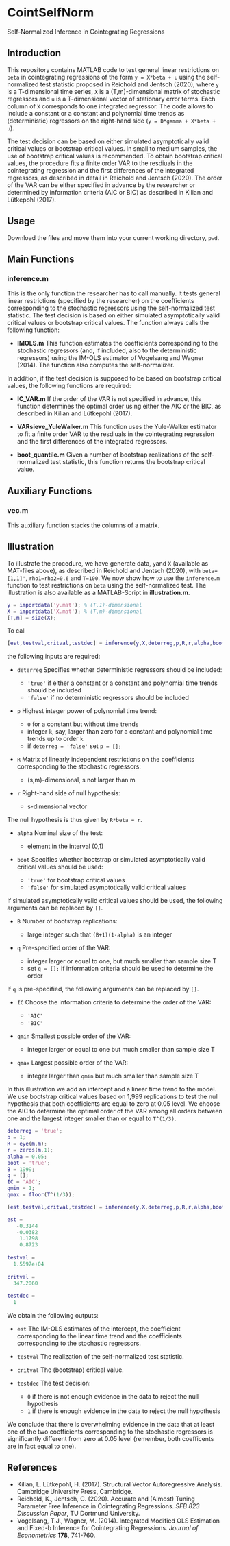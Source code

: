 # CointSelfNorm
Self-Normalized Inference in Cointegrating Regressions

## Introduction
This repository contains MATLAB code to test general linear restrictions on `beta` in cointegrating regressions of the form `y = X*beta + u` using the self-normalized test statistic proposed in Reichold and Jentsch (2020), where `y` is a T-dimensional time series, `X` is a (T,m)-dimensional matrix of stochastic regressors and `u` is a T-dimensional vector of stationary error terms. Each column of `X` corresponds to one integrated regressor. The code allows to include a constant or a constant and polynomial time trends as (deterministic) regressors on the right-hand side (`y = D*gamma + X*beta + u`). <!-- However, the code does not allow to test restrictions on the coefficients corresponding to the deterministic regressors (yet). -->

The test decision can be based on either simulated asymptotically valid critical values or bootstrap critical values. In small to medium samples, the use of bootstrap critical values is recommended. To obtain bootstrap critical values, the procedure fits a finite order VAR to the resdiuals in the cointegrating regression and the first differences of the integrated regressors, as described in detail in Reichold and Jentsch (2020). The order of the VAR can be either specified in advance by the researcher or determined by information criteria (AIC or BIC) as described in Kilian and Lütkepohl (2017).

## Usage
Download the files and move them into your current working directory, `pwd`.

## Main Functions

### inference.m
This is the only function the researcher has to call manually. It tests general linear restrictions (specified by the researcher) on the coefficients corresponding to the stochastic regressors using the self-normalized test statistic. The test decision is based on either simulated asymptotically valid critical values or bootstrap critical values. The function always calls the following function:

+ **IMOLS.m**
This function estimates the coefficients corresponding to the stochastic regressors (and, if included, also to the deterministic regressors) using the IM-OLS estimator of Vogelsang and Wagner (2014). The function also computes the self-normalizer.

In addition, if the test decision is supposed to be based on bootstrap critical values, the following functions are required:

+ **IC_VAR.m**
If the order of the VAR is not specified in advance, this function determines the optimal order using either the AIC or the BIC, as described in Kilian and Lütkepohl (2017).

+ **VARsieve_YuleWalker.m**
This function uses the Yule-Walker estimator to fit a finite order VAR to the resdiuals in the cointegrating regression and the first differences of the integrated regressors.

+ **boot_quantile.m**
Given a number of bootstrap realizations of the self-normalized test statistic, this function returns the bootstrap critical value.

## Auxiliary Functions

### vec.m
This auxiliary function stacks the columns of a matrix.

## Illustration
To illustrate the procedure, we have generate data, `y`and `X` (available as MAT-files above), as described in Reichold and Jentsch (2020), with `beta=[1,1]'`, `rho1=rho2=0.6` and `T=100`. We now show how to use the `inference.m` function to test restrictions on `beta` using the self-normalized test. The illustration is also available as a MATLAB-Script in **illustration.m**.

<!--

````Matlab
% seed:
rng(9);

% sample size:
T = 100;

% level of error serial correlation and regressor endogeneity, respectively:
rho1 = 0.6;
rho2 = 0.6;

% coefficient vector corresponding to stochastic regressors:
beta = [1,1]';

% sample size plus burn-in period to ensure stationbarity of u and v:
k = T+101;

% preallocations:
e = randn(k,1);
nu1 = randn(k,1);
nu2 = randn(k,1);
u = zeros(k,1);
v1 = zeros(k,1);
v2 = zeros(k,1);

% data generating process:
for s = 2:k
  u(s) = rho1*u(s-1) + e(s) + rho2*(nu1(s)+nu2(s));
  v1(s) = nu1(s) + 0.5*nu1(s-1);
  v2(s) = nu2(s) + 0.5*nu2(s-1);
end

% delete burn-in period:
u = u((k-T+1):end);
v1 = v1((k-T+1):end);
v2 = v2((k-T+1):end);

% generate two integrated regressors and y:
x1 = cumsum(v1);
x2 = cumsum(v2);
X = [x1,x2];
y = X*beta + u;
````
-->

````Matlab
y = importdata('y.mat'); % (T,1)-dimensional
X = importdata('X.mat'); % (T,m)-dimensional
[T,m] = size(X);
````
To call

````Matlab
[est,testval,critval,testdec] = inference(y,X,deterreg,p,R,r,alpha,boot,B,q,IC,qmin,qmax)
````
the following inputs are required:

+ `deterreg` Specifies whether deterministic regressors should be included:
  + `'true'` if either a constant or a constant and polynomial time trends should be included
  + `'false'` if no deterministic regressors should be included
  
+ `p` Highest integer power of polynomial time trend:
  + `0` for a constant but without time trends
  + integer `k`, say, larger than zero for a constant and polynomial time trends up to order `k`
  + if `deterreg = 'false'` set `p = [];`
  
+ `R` Matrix of linearly independent restrictions on the coefficients corresponding to the stochastic regressors:
  + (s,m)-dimensional, s not larger than m
  
+ `r` Right-hand side of null hypothesis:
  + s-dimensional vector
  
The null hypothesis is thus given by `R*beta = r`.
  
+ `alpha` Nominal size of the test:
  + element in the interval (0,1)
  
+ `boot` Specifies whether bootstrap or simulated asymptotically valid critical values should be used:
  + `'true'` for bootstrap critical values
  + `'false'` for simulated asymptotically valid critical values
  
If simulated asymptotically valid critical values should be used, the following arguments can be replaced by `[]`.
  
+ `B` Number of bootstrap replications:
  + large integer such that `(B+1)(1-alpha)` is an integer
  
+ `q` Pre-specified order of the VAR:
  + integer larger or equal to one, but much smaller than sample size T
  + set `q = [];` if information criteria should be used to determine the order
  
If  `q` is pre-specified, the following arguments can be replaced by `[]`.
  
+ `IC` Choose the information criteria to determine the order of the VAR:
  + `'AIC'`
  + `'BIC'`
  
+ `qmin` Smallest possible order of the VAR:
  + integer larger or equal to one but much smaller than sample size T

+ `qmax` Largest possible order of the VAR:
  + integer larger than `qmin` but much smaller than sample size T

In this illustration we add an intercept and a linear time trend to the model. We use bootstrap critical values based on 1,999 replications to test the null hypothesis that both coefficients are equal to zero at 0.05 level. We choose the AIC to determine the optimal order of the VAR among all orders between one and the largest integer smaller than or equal to `T^(1/3)`.

````Matlab
deterreg = 'true';
p = 1;
R = eye(m,m);
r = zeros(m,1);
alpha = 0.05;
boot = 'true';
B = 1999;
q = [];
IC = 'AIC';
qmin = 1;
qmax = floor(T^(1/3));

[est,testval,critval,testdec] = inference(y,X,deterreg,p,R,r,alpha,boot,B,q,IC,qmin,qmax)

est =
   -0.3144
   -0.0382
    1.1798
    0.8723
    
testval =
  1.5597e+04
  
critval = 
  347.2060
  
testdec =
  1
````

We obtain the following outputs:

+ `est` The IM-OLS estimates of the intercept, the coefficient corresponding to the linear time trend and the coefficients corresponding to the stochastic regressors.

+ `testval` The realization of the self-normalized test statistic.

+ `critval` The (bootstrap) critical value.

+ `testdec` The test decision:
  + `0` if there is not enough evidence in the data to reject the null hypothesis
  + `1` if there is enough evidence in the data to reject the null hypothesis

We conclude that there is overwhelming evidence in the data that at least one of the two coefficients corresponding to the stochastic regressors is significantly different from zero at 0.05 level (remember, both coefficents are in fact equal to one).

## References

+ Kilian, L. Lütkepohl, H. (2017). Structural Vector Autoregressive Analysis. Cambridge University Press, Cambridge.
+ Reichold, K., Jentsch, C. (2020). Accurate and (Almost) Tuning Parameter Free Inference in Cointegrating Regressions. *SFB 823 Discussion Paper*, TU Dortmund University.
+ Vogelsang, T.J., Wagner, M. (2014). Integrated Modified OLS Estimation and Fixed-b Inference for Cointegrating Regressions. *Journal of Econometrics* **178**, 741-760.
